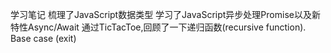 学习笔记
梳理了JavaScript数据类型
学习了JavaScript异步处理Promise以及新特性Async/Await
通过TicTacToe,回顾了一下递归函数(recursive function). Base case (exit)